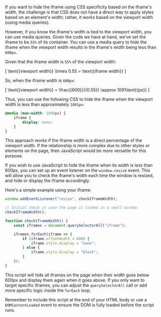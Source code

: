 If you want to hide the iframe using CSS specificity based on the iframe's width, the challenge is that CSS does not have a direct way to apply styles based on an element's width; rather, it works based on the viewport width (using media queries). 

However, if you know the iframe's width is tied to the viewport width, you can use media queries. Given the code we have at hand, we've set the iframe to be `55%` of its container. You can use a media query to hide the iframe when the viewport width results in the iframe's width being less than `600px`.

Given that the iframe width is `55%` of the viewport width:

\[
\text{{viewport width}} \times 0.55 = \text{{iframe width}}
\]

So, when the iframe width is `600px`:

\[
\text{{viewport width}} = \frac{{600}}{{0.55}} \approx 1091\text{{px}}
\]

Thus, you can use the following CSS to hide the iframe when the viewport width is less than approximately `1091px`:

```css
@media (max-width: 1090px) {
    iframe {
        display: none;
    }
}
```

This approach works if the iframe width is a direct percentage of the viewport width. If the relationship is more complex due to other styles or elements on the page, then JavaScript would be more versatile for this purpose.

If you wish to use JavaScript to hide the iframe when its width is less than 600px, you can set up an event listener on the `window.resize` event. This will allow you to check the iframe's width each time the window is resized, and hide or display the iframe accordingly.

Here's a simple example using your iframe:

```javascript
window.addEventListener("resize", checkIframeWidth);

// Initial check in case the page is loaded in a small window
checkIframeWidth();

function checkIframeWidth() {
    const iframes = document.querySelectorAll("iframe");

    iframes.forEach(iframe => {
        if (iframe.offsetWidth < 600) {
            iframe.style.display = "none";
        } else {
            iframe.style.display = "block";
        }
    });
}
```

This script will hide all iframes on the page when their width goes below 600px and display them again when it goes above. If you only want to target specific iframes, you can adjust the `querySelectorAll` call or add more specific logic inside the `forEach` loop. 

Remember to include this script at the end of your HTML body or use a `DOMContentLoaded` event to ensure the DOM is fully loaded before the script runs.